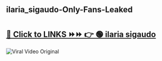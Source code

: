 
 ## ilaria_sigaudo-Only-Fans-Leaked

# <h2><a href="https://clipsfans.com/ilaria_sigaudo&ref=git">🔗 Click to LINKS ⏩⏩ 👉 🟢 ilaria sigaudo </a></h2>

<a href="https://clipsfans.com/ilaria_sigaudo&ref=git" rel="nofollow" data-target="animated-image.originalLink"><img src="https://i.ibb.co.com/xMMVF88/686577567.gif" alt="Viral Video Original" style="max-width: 100%; display: inline-block;" data-target="animated-image.originalImage"></a>
